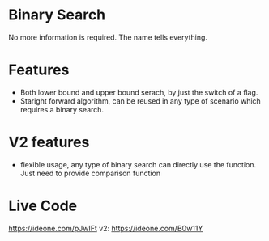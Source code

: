 # Binary Search
No more information is required. The name tells everything.

# Features
- Both lower bound and upper bound serach, by just the switch of a flag.
- Staright forward algorithm, can be reused in any type of scenario which requires a binary search.

# V2 features
- flexible usage, any type of binary search can directly use the function. Just need to provide comparison function

# Live Code
https://ideone.com/pJwIFt
v2:
https://ideone.com/B0w11Y
